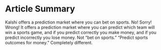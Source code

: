 # Article Summary

Kalshi offers a prediction market where you can bet on sports.
No!
Sorry!
Wrong!
It offers a prediction market where you can predict which team will win a sports
game, and if you predict correctly you make money, and if you predict
incorrectly you lose money.
Not “bet on sports.” “Predict sports outcomes for money.” Completely different.
